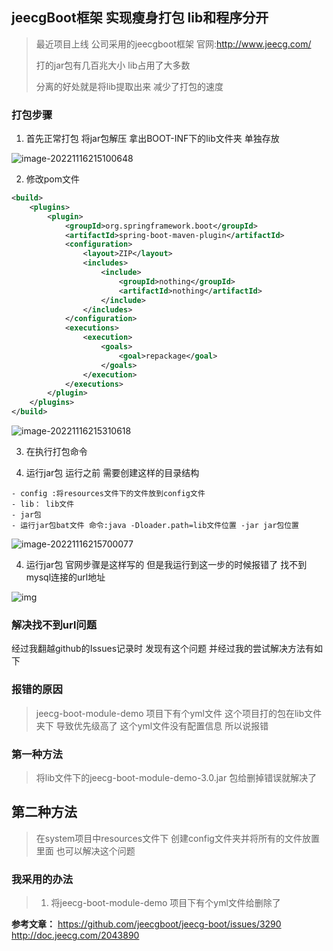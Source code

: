 ## jeecgBoot框架 实现瘦身打包 lib和程序分开

> 最近项目上线 公司采用的jeecgboot框架 官网:http://www.jeecg.com/  
>
> 打的jar包有几百兆大小 lib占用了大多数 
>
> 分离的好处就是将lib提取出来 减少了打包的速度

### 打包步骤

1. 首先正常打包 将jar包解压 拿出BOOT-INF下的lib文件夹 单独存放

![image-20221116215100648](https://zfh-tuchuang.oss-cn-shanghai.aliyuncs.com/img/image-20221116215100648.png)

2. 修改pom文件

```xml
<build>
	<plugins>
		<plugin>
			<groupId>org.springframework.boot</groupId>
			<artifactId>spring-boot-maven-plugin</artifactId>
			<configuration>
				<layout>ZIP</layout>
				<includes>
					<include>
						<groupId>nothing</groupId>
						<artifactId>nothing</artifactId>
					</include>
				</includes>
			</configuration>
			<executions>
				<execution>
					<goals>
						<goal>repackage</goal>
					</goals>
				</execution>
			</executions>
		</plugin>
	</plugins>
</build>
```



![image-20221116215310618](https://zfh-tuchuang.oss-cn-shanghai.aliyuncs.com/img/image-20221116215310618.png)

3. 在执行打包命令

4. 运行jar包 运行之前 需要创建这样的目录结构

```text
- config :将resources文件下的文件放到config文件
- lib： lib文件
- jar包
- 运行jar包bat文件 命令:java -Dloader.path=lib文件位置 -jar jar包位置
```



![image-20221116215700077](https://zfh-tuchuang.oss-cn-shanghai.aliyuncs.com/img/image-20221116215700077.png)

4. 运行jar包 官网步骤是这样写的 但是我运行到这一步的时候报错了 找不到mysql连接的url地址

![img](https://zfh-tuchuang.oss-cn-shanghai.aliyuncs.com/img/146671329-9431f9fd-e819-4c22-8209-0f7e239d2ba5.png)

### 解决找不到url问题

经过我翻越github的Issues记录时 发现有这个问题 并经过我的尝试解决方法有如下

### 报错的原因

> jeecg-boot-module-demo 项目下有个yml文件 这个项目打的包在lib文件夹下 导致优先级高了 这个yml文件没有配置信息 所以说报错 

### 第一种方法

> 将lib文件下的jeecg-boot-module-demo-3.0.jar 包给删掉错误就解决了

## 第二种方法

> 在system项目中resources文件下 创建config文件夹并将所有的文件放置里面 也可以解决这个问题

### 我采用的办法

> 1. 将jeecg-boot-module-demo 项目下有个yml文件给删除了

**参考文章：** https://github.com/jeecgboot/jeecg-boot/issues/3290  http://doc.jeecg.com/2043890
